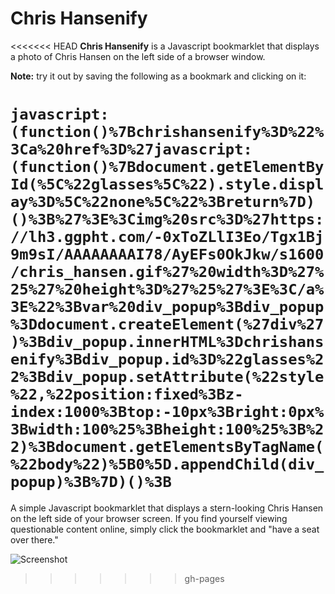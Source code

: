 # Chris Hansenify

<<<<<<< HEAD
**Chris Hansenify** is a Javascript bookmarklet that displays a photo of Chris Hansen on the left side of a browser window.


**Note:** try it out by saving the following as a bookmark and clicking on it:

`javascript:(function()%7Bchrishansenify%3D%22%3Ca%20href%3D%27javascript:(function()%7Bdocument.getElementById(%5C%22glasses%5C%22).style.display%3D%5C%22none%5C%22%3Breturn%7D)()%3B%27%3E%3Cimg%20src%3D%27https://lh3.ggpht.com/-0xToZLlI3Eo/Tgx1Bj9m9sI/AAAAAAAAI78/AyEFs0OkJkw/s1600/chris_hansen.gif%27%20width%3D%27%25%27%20height%3D%27%25%27%3E%3C/a%3E%22%3Bvar%20div_popup%3Bdiv_popup%3Ddocument.createElement(%27div%27)%3Bdiv_popup.innerHTML%3Dchrishansenify%3Bdiv_popup.id%3D%22glasses%22%3Bdiv_popup.setAttribute(%22style%22,%22position:fixed%3Bz-index:1000%3Btop:-10px%3Bright:0px%3Bwidth:100%25%3Bheight:100%25%3B%22)%3Bdocument.getElementsByTagName(%22body%22)%5B0%5D.appendChild(div_popup)%3B%7D)()%3B`
=======
A simple Javascript bookmarklet that displays a stern-looking Chris Hansen on the left side of your browser screen. If you find yourself viewing questionable content online, simply click the bookmarklet and "have a seat over there."

![Screenshot](https://s3.amazonaws.com/f.cl.ly/items/2l333l0h3r0m1O3Q0E0Q/screenshot.jpeg)
>>>>>>> gh-pages
